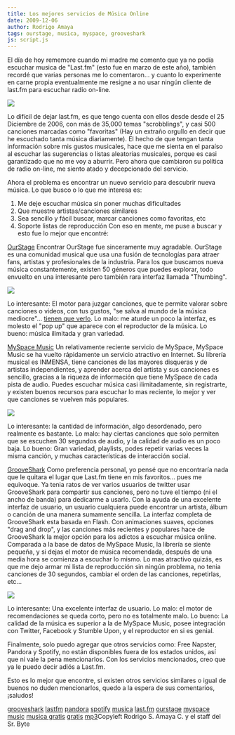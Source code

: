 ```yaml
---
title: Los mejores servicios de Música Online
date: 2009-12-06
author: Rodrigo Amaya
tags: ourstage, musica, myspace, grooveshark
js: script.js
---
```


El día de hoy rememore cuando mi madre me comento que ya no podía escuchar
      musica de "Last.fm" (esto fue en marzo de este año), también recordé que varias personas me lo
      comentaron... y cuanto lo experimente en carne propia eventualmente me resigne a no usar
      ningún cliente de last.fm para escuchar radio on-line.

[![](http://2.bp.blogspot.com/_ayvorITawE4/SxvV6d17z3I/AAAAAAAACQI/V180ChaGRtM/s200/tangent_quattro.jpg)](http://2.bp.blogspot.com/_ayvorITawE4/SxvV6d17z3I/AAAAAAAACQI/V180ChaGRtM/s1600-h/tangent_quattro.jpg)

Lo difícil de dejar last.fm, es que tengo
      cuenta con ellos desde desde el 25 Diciembre de 2006, con más de 35,000 temas "scrobblings", y
      casi 500 canciones marcadas como "favoritas" (Hay un extraño orgullo en decir que he escuchado
      tanta música diariamente). El hecho de que tengan tanta información sobre mis gustos
      musicales, hace que me sienta en el paraíso al escuchar las sugerencias o listas aleatorias
      musicales, porque es casi garantizado que no me voy a aburrir. Pero ahora que cambiaron su
      política de radio on-line, me siento atado y decepcionado del servicio.

Ahora el problema es encontrar un nuevo servicio para descubrir nueva música. Lo que
      busco o lo que me interesa es:

1. Me deje escuchar música sin poner muchas dificultades
2. Que muestre artistas/canciones similares
3. Sea sencillo y fácil buscar, marcar canciones como favoritas, etc
4. Soporte listas de reproducción
Con eso
      en mente, me puse a buscar y esto fue lo mejor que encontré:

[OurStage](http://www.ourstage.com/)
Encontrar OurStage fue sinceramente
      muy agradable. OurStage es una comunidad musical que usa una fusión de tecnologías para atraer
      fans, artistas y profesionales de la industria. Para los que buscamos nueva música
      constantemente, existen 50 géneros que puedes explorar, todo envuelto en una interesante pero
      también rara interfaz llamada "Thumbing".

[![](http://3.bp.blogspot.com/_ayvorITawE4/SxvNGRBktfI/AAAAAAAACPw/-Cy_nFk7yJw/s200/ourstage.jpg)](http://3.bp.blogspot.com/_ayvorITawE4/SxvNGRBktfI/AAAAAAAACPw/-Cy_nFk7yJw/s1600-h/ourstage.jpg)

Lo interesante: El motor
      para juzgar canciones, que te permite valorar sobre canciones o videos, con tus gustos, "se
      salva al mundo de la música mediocre"... [tienen que verlo](http://www.ourstage.com/judge?channel=50-latin).
Lo malo: me aturde un poco la interfaz, es molesto el "pop up" que
      aparece con el reproductor de la música.
Lo bueno: música
      ilimitada y gran variedad.

[MySpace Music](http://music.myspace.com/)
Un
      relativamente reciente servicio de MySpace, MySpace Music se ha vuelto rápidamente un servicio
      atractivo en Internet. Su librería musical es INMENSA, tiene canciones de las mayores
      disqueras y de artistas independientes, y aprender acerca del artista y sus canciones es
      sencillo, gracias a la riqueza de información que tiene MySpace de cada pista de audio. Puedes
      escuchar música casi ilimitadamente, sin registrarte, y existen buenos recursos para escuchar
      lo mas reciente, lo mejor y ver que canciones se vuelven más populares.

[![](http://1.bp.blogspot.com/_ayvorITawE4/SxvNNuQNMvI/AAAAAAAACP4/90XCT92NKLY/s320/myspace.jpg)](http://1.bp.blogspot.com/_ayvorITawE4/SxvNNuQNMvI/AAAAAAAACP4/90XCT92NKLY/s1600-h/myspace.jpg)

Lo interesante: la
      cantidad de información, algo desordenado, pero realmente es bastante.
Lo
      malo: hay ciertas canciones que solo permiten que se escuchen 30 segundos de audio,
      y la calidad de audio es un poco baja.
Lo bueno: Gran variedad,
      playlists, podes repetir varias veces la misma canción, y muchas características de
      interacción social.

[GrooveShark](http://listen.grooveshark.com/)
Como
      preferencia personal, yo pensé que no encontraría nada que le quitara el lugar que Last.fm
      tiene en mis favoritos... pues me equivoque.
Ya tenia ratos de ver varios usuarios
      de twitter usar GrooveShark para compartir sus canciones, pero no tuve el tiempo (ni el ancho
      de banda) para dedicarme a usarlo. Con la ayuda de una excelente interfaz de usuario, un
      usuario cualquiera puede encontrar un artista, álbum o canción de una manera sumamente
      sencilla. La interfaz completa de GrooveShark esta basada en Flash. Con animaciones suaves,
      opciones "drag and drop", y las canciones más recientes y populares hace de GrooveShark la
      mejor opción para los adictos a escuchar música online. Comparada a la base de datos de
      MySpace Music, la librería se siente pequeña, y si dejas el motor de música recomendada,
      después de una media hora se comienza a escuchar lo mismo.
Lo mas atractivo quizás,
      es que me dejo armar mi lista de reproducción sin ningún problema, no tenia canciones de 30
      segundos, cambiar el orden de las canciones, repetirlas, etc...

[![](http://3.bp.blogspot.com/_ayvorITawE4/SxvNPLsNVnI/AAAAAAAACQA/JODrvzAEOZA/s200/grooveshark.jpg)](http://3.bp.blogspot.com/_ayvorITawE4/SxvNPLsNVnI/AAAAAAAACQA/JODrvzAEOZA/s1600-h/grooveshark.jpg)

Lo interesante: Una
      excelente interfaz de usuario.
Lo malo: el motor de
      recomendaciones se queda corto, pero no es totalmente malo.
Lo
      bueno: La calidad de la música es superior a la de MySpace Music, posee integración
      con Twitter, Facebook y Stumble Upon, y el reproductor en si es genial.

Finalmente, solo puedo agregar que otros servicios como: Free Napster, Pandora y Spotify,
      no están disponibles fuera de los estados unidos, así que ni vale la pena mencionarlos. Con
      los servicios mencionados, creo que ya le puedo decir adiós a Last.fm.

Esto es lo mejor que encontre, si existen otros servicios similares o igual de buenos no
      duden mencionarlos, quedo a la espera de sus comentarios, ¡saludos!

[grooveshark](http://www.blogalaxia.com/tags/grooveshark) [lastfm](http://www.blogalaxia.com/tags/lastfm) [pandora](http://www.blogalaxia.com/tags/pandora) [spotify](http://www.blogalaxia.com/tags/spotify) [musica](http://www.blogalaxia.com/tags/musica) [last.fm](http://www.blogalaxia.com/tags/last.fm) [ourstage](http://www.blogalaxia.com/tags/ourstage) [myspace](http://www.blogalaxia.com/tags/myspace) [music](http://www.blogalaxia.com/tags/music) [musica gratis](http://www.blogalaxia.com/tags/musica+gratis) [gratis](http://www.blogalaxia.com/tags/gratis) [mp3](http://www.blogalaxia.com/tags/mp3)Copyleft
      Rodrigo S. Amaya C. y el staff del Sr. Byte